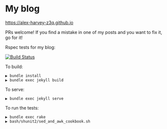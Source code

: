 # My blog

https://alex-harvey-z3q.github.io

PRs welcome! If you find a mistake in one of my posts and you want to fix it, go for it!

Rspec tests for my blog:

[![Build Status](https://img.shields.io/travis/alexharv074/alexharv074.github.io.svg)](https://travis-ci.org/alexharv074/alexharv074.github.io)

To build:

```text
▶ bundle install
▶ bundle exec jekyll build
```

To serve:

```text
▶ bundle exec jekyll serve
```

To run the tests:

```text
▶ bundle exec rake
▶ bash/shunit2/sed_and_awk_cookbook.sh
```
